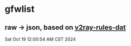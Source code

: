 # gfwlist
## raw -> json, based on [v2ray-rules-dat](https://github.com/Loyalsoldier/v2ray-rules-dat)
Sat Oct 19 12:00:54 AM CST 2024

